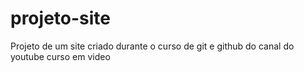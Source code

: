 # projeto-site
 Projeto de um site criado durante o curso de git e github do canal do youtube curso em video 

